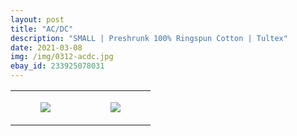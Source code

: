 ```yaml
---
layout: post
title: "AC/DC"
description: "SMALL | Preshrunk 100% Ringspun Cotton | Tultex"
date: 2021-03-08
img: /img/0312-acdc.jpg
ebay_id: 233925078031
---
```




<table style="width:100%;"><tr><td style="vertical-align:top;">
      <figure class="tmblr-full" data-orig-height="2048" data-orig-width="1365" data-orig-src="https://concertshirts.netlify.app/shirts/0312/0312-01.jpg"><img src="https://64.media.tumblr.com/10776ff9fb537debb42e3889d2d1bc24/5d63a2bda79802eb-de/s540x810/b43a1b602fec299501c6dc7717925cc6a6b4859f.jpg" data-orig-height="2048" data-orig-width="1365" data-orig-src="https://concertshirts.netlify.app/shirts/0312/0312-01.jpg"/></figure></td>
    <td style="vertical-align:top;">
      <figure class="tmblr-full" data-orig-height="2048" data-orig-width="1365" data-orig-src="https://concertshirts.netlify.app/shirts/0312/0312-02.jpg"><img src="https://64.media.tumblr.com/b68530522a972fd5134f3391282d4d39/5d63a2bda79802eb-d2/s540x810/86c9db965ce3ca6490ef5eb367ba464164c97de6.jpg" data-orig-height="2048" data-orig-width="1365" data-orig-src="https://concertshirts.netlify.app/shirts/0312/0312-02.jpg"/></figure></td>
  </tr></table>
